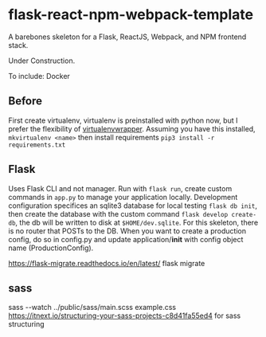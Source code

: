 # flask-react-npm-webpack-template
A barebones skeleton for a Flask, ReactJS, Webpack, and NPM frontend stack.

Under Construction.

To include: Docker

## Before
First create virtualenv, virtualenv is preinstalled with python now, but I prefer the flexibility of [virtualenvwrapper](https://virtualenvwrapper.readthedocs.io/en/latest/). Assuming you have this installed, `mkvirtualenv <name>` then install requirements
`pip3 install -r requirements.txt`

## Flask
Uses Flask CLI and not manager. Run with `flask run`, create custom commands in `app.py` to manage your application locally. Development configuration specifices an sqlite3 database for local testing `flask db init`, then create the database with the custom command `flask develop create-db`, the db will be written to disk at `$HOME/dev.sqlite`. For this skeleton, there is no router that POSTs to the DB. When you want to create a production config, do so in config.py and update application/__init__ with config object name (ProductionConfig).

https://flask-migrate.readthedocs.io/en/latest/   flask migrate



## sass
sass --watch ../public/sass/main.scss example.css
https://itnext.io/structuring-your-sass-projects-c8d41fa55ed4 for sass structuring